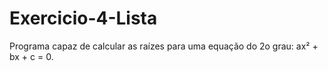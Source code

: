 # Exercicio-4-Lista
Programa capaz de calcular as raízes para uma equação do 2o grau: ax² + bx + c = 0.
